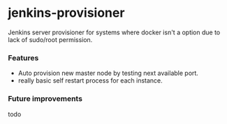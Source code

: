 # jenkins-provisioner
Jenkins server provisioner for systems where docker isn't a option due to lack of sudo/root permission.


### Features

- Auto provision new master node by testing next available port.
- really basic self restart process for each instance.


### Future improvements
todo
